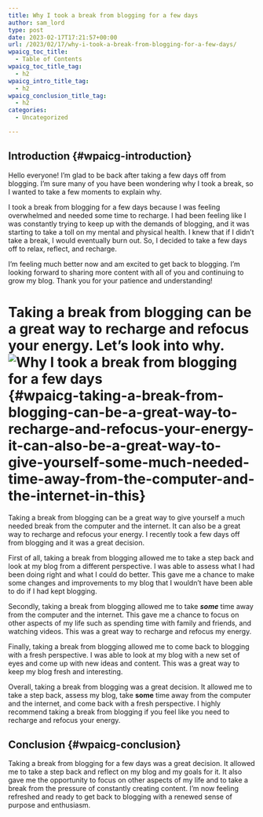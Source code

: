 ```yaml
---
title: Why I took a break from blogging for a few days
author: sam_lord
type: post
date: 2023-02-17T17:21:57+00:00
url: /2023/02/17/why-i-took-a-break-from-blogging-for-a-few-days/
wpaicg_toc_title:
  - Table of Contents
wpaicg_toc_title_tag:
  - h2
wpaicg_intro_title_tag:
  - h2
wpaicg_conclusion_title_tag:
  - h2
categories:
  - Uncategorized

---
```

## Introduction {#wpaicg-introduction}

Hello everyone! I&#8217;m glad to be back after taking a few days off from blogging. I&#8217;m sure many of you have been wondering why I took a break, so I wanted to take a few moments to explain why.

I took a break from blogging for a few days because I was feeling overwhelmed and needed some time to recharge. I had been feeling like I was constantly trying to keep up with the demands of blogging, and it was starting to take a toll on my mental and physical health. I knew that if I didn&#8217;t take a break, I would eventually burn out. So, I decided to take a few days off to relax, reflect, and recharge.

I&#8217;m feeling much better now and am excited to get back to blogging. I&#8217;m looking forward to sharing more content with all of you and continuing to grow my blog. Thank you for your patience and understanding!

# Taking a break from blogging can be a great way to recharge and refocus your energy. Let’s look into why.<img decoding="async" src="https://www.sparksammy.com/wp-content/uploads/2023/02/5d1e89500d2b4cb71b5f3d9acc50b46a.png" alt="Why I took a break from blogging for a few days" /> {#wpaicg-taking-a-break-from-blogging-can-be-a-great-way-to-recharge-and-refocus-your-energy-it-can-also-be-a-great-way-to-give-yourself-some-much-needed-time-away-from-the-computer-and-the-internet-in-this}

Taking a break from blogging can be a great way to give yourself a much needed break from the computer and the internet. It can also be a great way to recharge and refocus your energy. I recently took a few days off from blogging and it was a great decision.

First of all, taking a break from blogging allowed me to take a step back and look at my blog from a different perspective. I was able to assess what I had been doing right and what I could do better. This gave me a chance to make some changes and improvements to my blog that I wouldn’t have been able to do if I had kept blogging.

Secondly, taking a break from blogging allowed me to take _**some**_ time away from the computer and the internet. This gave me a chance to focus on other aspects of my life such as spending time with family and friends, and watching videos. This was a great way to recharge and refocus my energy.

Finally, taking a break from blogging allowed me to come back to blogging with a fresh perspective. I was able to look at my blog with a new set of eyes and come up with new ideas and content. This was a great way to keep my blog fresh and interesting.

Overall, taking a break from blogging was a great decision. It allowed me to take a step back, assess my blog, take **some** time away from the computer and the internet, and come back with a fresh perspective. I highly recommend taking a break from blogging if you feel like you need to recharge and refocus your energy.

## Conclusion {#wpaicg-conclusion}

Taking a break from blogging for a few days was a great decision. It allowed me to take a step back and reflect on my blog and my goals for it. It also gave me the opportunity to focus on other aspects of my life and to take a break from the pressure of constantly creating content. I&#8217;m now feeling refreshed and ready to get back to blogging with a renewed sense of purpose and enthusiasm.